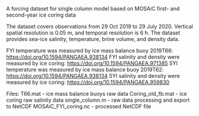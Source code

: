A forcing dataset for single column model based on MOSAiC first- and second-year ice coring data

The dataset covers observations from 29 Oct 2019 to 29 July 2020.
Vertical spatial resolution is 0.05 m, and temporal resolution is 6 h.
The dataset provides sea-ice salinity, temperature, brine volume, and density data.

FYI temperature was measured by ice mass balance buoy 2019T66: https://doi.org/10.1594/PANGAEA.938134
FYI salinity and density were measured by ice coring: https://doi.org/10.1594/PANGAEA.971385
SYI temperature was measured by ice mass balance buoy 2019T62: https://doi.org/10.1594/PANGAEA.938134
SYI salinity and density were measured by ice coring: https://doi.org/10.1594/PANGAEA.959830

Files:
T66.mat - ice mass balance buoys raw data
Coring_old_fb.mat - ice coring raw salinity data
single_column.m - raw data processing and export to NetCDF
MOSAiC_FYI_coring.nc - processed NetCDF file
